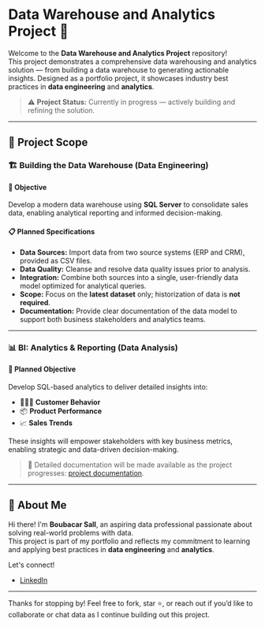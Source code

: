 # Data Warehouse and Analytics Project 🚀

Welcome to the **Data Warehouse and Analytics Project** repository!  
This project demonstrates a comprehensive data warehousing and analytics solution — from building a data warehouse to generating actionable insights. Designed as a portfolio project, it showcases industry best practices in **data engineering** and **analytics**.

> ⚠ **Project Status:** Currently in progress — actively building and refining the solution.

---

## 🚀 Project Scope

### 🏗 Building the Data Warehouse (Data Engineering)

#### 🎯 Objective
Develop a modern data warehouse using **SQL Server** to consolidate sales data, enabling analytical reporting and informed decision-making.

#### 📋 Planned Specifications
- **Data Sources:** Import data from two source systems (ERP and CRM), provided as CSV files.
- **Data Quality:** Cleanse and resolve data quality issues prior to analysis.
- **Integration:** Combine both sources into a single, user-friendly data model optimized for analytical queries.
- **Scope:** Focus on the **latest dataset** only; historization of data is **not required**.
- **Documentation:** Provide clear documentation of the data model to support both business stakeholders and analytics teams.

---

### 📊 BI: Analytics & Reporting (Data Analysis)

#### 🎯 Planned Objective
Develop SQL-based analytics to deliver detailed insights into:

- 🧑‍🤝‍🧑 **Customer Behavior**
- 📦 **Product Performance**
- 📈 **Sales Trends**

These insights will empower stakeholders with key business metrics, enabling strategic and data-driven decision-making.

> 📄 Detailed documentation will be made available as the project progresses: [project documentation](https://github.com/Sallb679/Data-Warehouse/tree/main/docs).

---

## 🌟 About Me

Hi there! I'm **Boubacar Sall**, an aspiring data professional passionate about solving real-world problems with data.  
This project is part of my portfolio and reflects my commitment to learning and applying best practices in **data engineering** and **analytics**.

Let's connect!

- [LinkedIn](https://www.linkedin.com/in/boubacar-sall-67a37529a/)  

---

Thanks for stopping by! Feel free to fork, star ⭐, or reach out if you’d like to collaborate or chat data as I continue building out this project.
